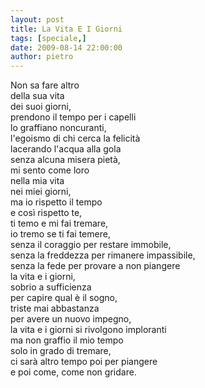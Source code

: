 ```yaml
---
layout: post
title: La Vita E I Giorni
tags: [speciale,]
date: 2009-08-14 22:00:00
author: pietro
---
```

Non sa fare altro<br/>della sua vita<br/>dei suoi giorni,<br/>prendono il tempo per i capelli<br/>lo graffiano noncuranti,<br/>l'egoismo di chi cerca la felicità<br/>lacerando l'acqua alla gola<br/>senza alcuna misera pietà,<br/>mi sento come loro<br/>nella mia vita<br/>nei miei giorni,<br/>ma io rispetto il tempo<br/>e così rispetto te,<br/>ti temo e mi fai tremare,<br/>io tremo se ti fai temere,<br/>senza il coraggio per restare immobile,<br/>senza la freddezza per rimanere impassibile,<br/>senza la fede per provare a non piangere<br/>la vita e i giorni,<br/>sobrio a sufficienza<br/>per capire qual è il sogno,<br/>triste mai abbastanza<br/>per avere un nuovo impegno,<br/>la vita e i giorni si rivolgono imploranti<br/>ma non graffio il mio tempo<br/>solo in grado di tremare,<br/>ci sarà altro tempo poi per piangere<br/>e poi come, come non gridare.
